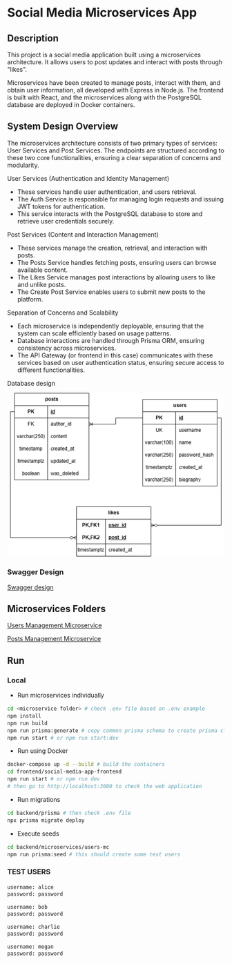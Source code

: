 # Social Media Microservices App

## Description
This project is a social media application built using a microservices architecture. It allows users to post updates and interact with posts through "likes".

Microservices have been created to manage posts, interact with them, and obtain user information, all developed with Express in Node.js. The frontend is built with React, and the microservices along with the PostgreSQL database are deployed in Docker containers.

## System Design Overview

The microservices architecture consists of two primary types of services: User Services and Post Services. The endpoints are structured according to these two core functionalities, ensuring a clear separation of concerns and modularity.

User Services (Authentication and Identity Management)
-	These services handle user authentication, and users retrieval.
-	The Auth Service is responsible for managing login requests and issuing JWT tokens for authentication.
-	This service interacts with the PostgreSQL database to store and retrieve user credentials securely.

Post Services (Content and Interaction Management)
-	These services manage the creation, retrieval, and interaction with posts.
-	The Posts Service handles fetching posts, ensuring users can browse available content.
-	The Likes Service manages post interactions by allowing users to like and unlike posts.
-	The Create Post Service enables users to submit new posts to the platform.

Separation of Concerns and Scalability
-	Each microservice is independently deployable, ensuring that the system can scale efficiently based on usage patterns.
-	Database interactions are handled through Prisma ORM, ensuring consistency across microservices.
-	The API Gateway (or frontend in this case) communicates with these services based on user authentication status, ensuring secure access to different functionalities.

Database design

![DB Design](/img/db_design.png)

### Swagger Design

[Swagger design](/backend/docs/swagger.yml)

## Microservices Folders

[Users Management Microservice](/backend/microservices/users-mc/)

[Posts Management Microservice](/backend/microservices/posts-mc/)


## Run

### Local

- Run microservices individually

```bash
cd <microservice folder> # check .env file based on .env example
npm install
npm run build
npm run prisma:generate # copy common prisma schema to create prisma client
npm run start # or npm run start:dev
```

- Run using Docker
```bash
docker-compose up -d --build # build the containers
cd frontend/social-media-app-frontend
npm run start # or npm run dev
# then go to http://localhost:3000 to check the web application
```

- Run migrations
```bash
cd backend/prisma # then check .env file
npx prisma migrate deploy
```

- Execute seeds
```bash
cd backend/microservices/users-mc
npm run prisma:seed # this should create some test users
```

### TEST USERS
```
username: alice
password: password
```
```
username: bob
password: password
```
```
username: charlie
password: password
```
```
username: megan
password: password
```

